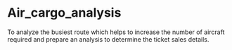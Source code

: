 # Air_cargo_analysis
To analyze the busiest route which helps to increase the number of aircraft required and prepare an analysis to determine the ticket sales details.

